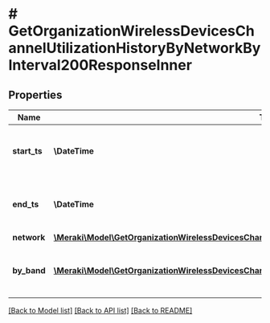 # # GetOrganizationWirelessDevicesChannelUtilizationHistoryByNetworkByInterval200ResponseInner

## Properties

Name | Type | Description | Notes
------------ | ------------- | ------------- | -------------
**start_ts** | **\DateTime** | The start time of the channel utilization interval. | [optional]
**end_ts** | **\DateTime** | The end time of the channel utilization interval. | [optional]
**network** | [**\Meraki\Model\GetOrganizationWirelessDevicesChannelUtilizationByDevice200ResponseInnerNetwork**](GetOrganizationWirelessDevicesChannelUtilizationByDevice200ResponseInnerNetwork.md) |  | [optional]
**by_band** | [**\Meraki\Model\GetOrganizationWirelessDevicesChannelUtilizationByDevice200ResponseInnerByBandInner[]**](GetOrganizationWirelessDevicesChannelUtilizationByDevice200ResponseInnerByBandInner.md) | Channel utilization broken down by band. | [optional]

[[Back to Model list]](../../README.md#models) [[Back to API list]](../../README.md#endpoints) [[Back to README]](../../README.md)
